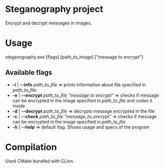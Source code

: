 # Steganography project
Encrypt and decrypt messages in images.

# Usage
steganography.exe \[flags\] \[path_to_image\] \["message to encrypt"\]

## Available flags
- **-i** | **--info** _path_to_file_ => prints information about file specified in _path_to_file_
- **-e** | **--encrypt** _path_to_file_ _"message to encrypt"_ => checks if message can be encrypted in the image specified in _path_to_file_ and codes it inside
- **-d** | **--decrypt** _path_to_file_ => decrypts message encrypted in the file
- **-c** | **--check** _path_to_file_ _"message_to_encrypt"_ => checks if message can be encrypted in the image specified in _path_to_file_
- **-h** | **--help** => default flag. Shows usage and specs of the program

# Compilation
Used CMake bundled with CLion.